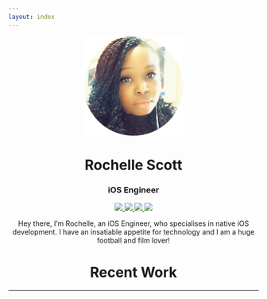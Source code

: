 ```yaml
---
layout: index
---
```


</head>
<link rel="stylesheet" href="/assets/css/style.css">
</head>


<p align="center">
	<img width="200" height="200" src="./images/profile.png"/> 
</p>
<h1 align="center">Rochelle Scott</h1>
<h3 align="center">iOS Engineer</h3>

<p align="center"> 
	<a href="https://github.com/rochelle-scott">
		<img src="https://img.shields.io/static/v1?label=Github&message=Rochelle-Scott&color=lightgray">	
	</a>
	<a href="https://linkedin.com/in/rochelle-scott-3a266284/">
		<img src="https://img.shields.io/static/v1?label=LinkedIn&message=Rochelle-Scott&color=2867B2">	
	</a>
	<a href="https://twitter.com/RochelleSS">
		<img src="https://img.shields.io/static/v1?label=Twitter&message=Rochelle-Scott&color=00ACEE">	
	</a>
	<a href="mailto:rochellescott.dev@gmail.com">
		<img src="https://img.shields.io/static/v1?label=Email&message=Rochelle-Scott&color=F76831">	
	</a>
</p>

<p align="center">
Hey there, I’m Rochelle, an iOS Engineer, who specialises in native iOS development. I have an insatiable appetite for technology and I am a huge football and film lover!
</p>

<h1 align="center">Recent Work</h1>


---

